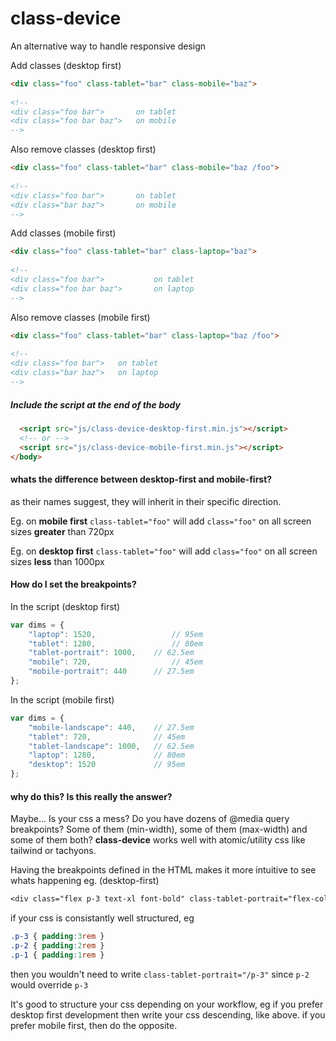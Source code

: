 # class-device
An alternative way to handle responsive design

Add classes (desktop first)

```html
<div class="foo" class-tablet="bar" class-mobile="baz">
  
<!--
<div class="foo bar">       on tablet
<div class="foo bar baz">   on mobile
-->
```

Also remove classes (desktop first)

```html
<div class="foo" class-tablet="bar" class-mobile="baz /foo">
  
<!--
<div class="foo bar">       on tablet
<div class="bar baz">       on mobile
-->
```

Add classes (mobile first)

```html
<div class="foo" class-tablet="bar" class-laptop="baz">
  
<!--
<div class="foo bar">           on tablet
<div class="foo bar baz">       on laptop
-->
```

Also remove classes (mobile first)

```html
<div class="foo" class-tablet="bar" class-laptop="baz /foo">
  
<!--
<div class="foo bar">   on tablet
<div class="bar baz">   on laptop
-->
```

##### Include the script at the end of the body

```html
  <script src="js/class-device-desktop-first.min.js"></script>
  <!-- or -->
  <script src="js/class-device-mobile-first.min.js"></script>
</body>
```

#### whats the difference between desktop-first and mobile-first?

as their names suggest, they will inherit in their specific direction. 

Eg. on **mobile first** `class-tablet="foo"` will add `class="foo"` on all screen sizes **greater** than 720px

Eg. on **desktop first** `class-tablet="foo"` will add `class="foo"` on all screen sizes **less** than 1000px


#### How do I set the breakpoints?

In the script (desktop first)

```js
var dims = {
    "laptop": 1520, 			    // 95em
    "tablet": 1280, 			    // 80em
    "tablet-portrait": 1000, 	// 62.5em
    "mobile": 720, 				    // 45em
    "mobile-portrait": 440 		// 27.5em
};
```

In the script (mobile first)

```js
var dims = {
    "mobile-landscape": 440,    // 27.5em
    "tablet": 720,              // 45em
    "tablet-landscape": 1000,   // 62.5em
    "laptop": 1280,             // 80em
    "desktop": 1520             // 95em
};
```


#### why do this? Is this really the answer?

Maybe... Is your css a mess? Do you have dozens of @media query breakpoints? Some of them (min-width), some of them (max-width) and some of them both? **class-device** works well with atomic/utility css like tailwind or tachyons.

Having the breakpoints defined in the HTML makes it more intuitive to see whats happening eg. (desktop-first) 

```css
<div class="flex p-3 text-xl font-bold" class-tablet-portrait="flex-col /p-3 p-2" class-mobile="/text-xl /p-2 p-1" >
```

if your css is consistantly well structured, eg 

```css
.p-3 { padding:3rem }
.p-2 { padding:2rem }
.p-1 { padding:1rem }
```

then you wouldn't need to write `class-tablet-portrait="/p-3"` since `p-2` would override `p-3`

It's good to structure your css depending on your workflow, eg if you prefer desktop first development then write your css descending, like above. if you prefer mobile first, then do the opposite.
